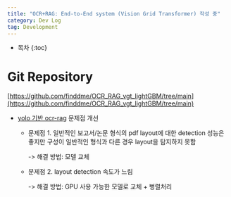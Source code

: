 ```yaml
---
title: "OCR+RAG: End-to-End system (Vision Grid Transformer) 작성 중"
category: Dev Log
tag: Development
---
```








* 목차
{:toc}











# Git Repository

[https://github.com/finddme/OCR_RAG_vgt_lightGBM/tree/main](https://github.com/finddme/OCR_RAG_vgt_lightGBM/tree/main)

- [yolo 기반 ocr-rag](https://finddme.github.io/dev%20log/2024/07/30/ocr_rag/) 문제점 개선
  - 문제점 1. 일반적인 보고서/논문 형식의 pdf layout에 대한 detection 성능은 좋지만 구성이 일반적인 형식과 다른 경우 layout을 탐지하지 못함
    
    -> 해결 방법: 모델 교체
    
  - 문제점 2. layout detection 속도가 느림
    
    -> 해결 방법: GPU 사용 가능한 모델로 교체 + 병렬처리
